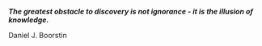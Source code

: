 _**The greatest obstacle to discovery is not ignorance - it is the illusion of knowledge.**_

Daniel J. Boorstin